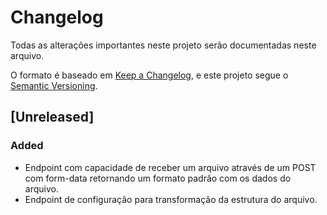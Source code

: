 # Changelog

Todas as alterações importantes neste projeto serão documentadas neste arquivo.

O formato é baseado em [Keep a Changelog](https://keepachangelog.com/en/1.0.0/),
e este projeto segue o [Semantic Versioning](https://semver.org/spec/v2.0.0.html).

## [Unreleased]

### Added

- Endpoint com capacidade de receber um arquivo através de um POST com form-data retornando um formato padrão com os dados do arquivo.
- Endpoint de configuração para transformação da estrutura do arquivo.
